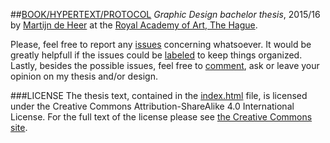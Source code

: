 ##[BOOK/HYPERTEXT/PROTOCOL](http://kabk.github.io/govt-theses-16-martijn-deheer)
*Graphic Design bachelor thesis*, 2015/16
by [Martijn de Heer](http://martijndeheer.nl) at the [Royal Academy of Art, The Hague](http://www.kabk.nl).

Please, feel free to report any [issues](https://github.com/kabk/govt-theses-16-martijn-deheer/issues) concerning whatsoever. It would be greatly helpfull if the issues could be [labeled](https://github.com/kabk/govt-theses-16-martijn-deheer/labels/content%20%2F%20text%20%2F%20information) to keep things organized. Lastly, besides the possible issues, feel free to [comment](https://github.com/kabk/govt-theses-16-martijn-deheer/labels/comment%20%2F%20question), ask or leave your opinion on my thesis and/or design.

###LICENSE
The thesis text, contained in the [index.html](https://github.com/kabk/govt-theses-16-martijn-deheer/blob/gh-pages/index.html) file, is licensed under the Creative Commons Attribution-ShareAlike 4.0 International License. For the full text of the license please see [the Creative Commons site](http://creativecommons.org/licenses/by-sa/4.0/).